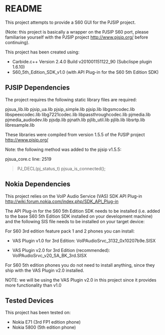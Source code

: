 # README #

This project attempts to provide a S60 GUI for the PJSIP project.

(Note: this project is basically a wrapper on the PJSIP S60 port, please
familiarise yourself with the PJSIP project http://www.pjsip.org/ before continuing).

This project has been created using:

- Carbide.c++ Version 2.4.0 Build v201001151122\_90 (Subclispe plugin 1.6.10)
- S60\_5th\_Edition\_SDK\_v1.0 (with API Plug-in for the S60 5th Edition SDK)

## PJSIP Dependencies ##

The project requires the following static library files are required:

pjsua\_lib.lib
pjsip\_ua.lib
pjsip\_simple.lib
pjsip.lib
libgsmcodec.lib
libspeexcodec.lib
libg7221codec.lib
libpassthroughcodec.lib
pjmedia.lib
pjmedia\_audiodev.lib
pjsdp.lib
pjnath.lib
pjlib\_util.lib
pjlib.lib
libsrtp.lib
libresample.lib

These libraries were compiled from version 1.5.5 of the PJSIP project
http://www.pjsip.org/

Note: the following method was added to the pjsip v1.5.5:

pjsua\_core.c line: 2519

> PJ\_DECL(pj\_status\_t) pjsua\_is\_connected();

## Nokia Dependencies ##

This project relies on the VoIP Audio Service (VAS) SDK API Plug-in http://wiki.forum.nokia.com/index.php/SDK_API_Plug-in

The API Plug-in for the S60 5th Edition SDK needs to be installed (i.e. added to the base S60 5th Edition SDK installed on your development machine) and the following SIS file needs to be installed on your target device:

For S60 3rd edition feature pack 1 and 2 phones you can install:

- VAS Plugin v1.0 for 3rd Edition:
VoIPAudioSrvc\_3132\_0x10207b9e.SISX

- VAS Plugin v2.0 for 3rd Edition (recommended):
VoIPAudioSrvc\_v20\_SA\_BK\_3rd.SISX

For S60 5th edition phones you do not need to install anything, since they ship with the VAS Plugin v2.0 installed.

NOTE: we will be using the VAS Plugin v2.0 in this project since it provides more functionality than v1.0

## Tested Devices ##

This project has been tested on:

- Nokia E71 (3rd FP1 edition phone)
- Nokia 5800 (5th edition phone)